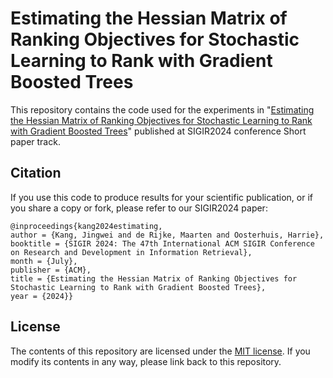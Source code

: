 # Estimating the Hessian Matrix of Ranking Objectives for Stochastic Learning to Rank with Gradient Boosted Trees
This repository contains the code used for the experiments in "[Estimating the Hessian Matrix of Ranking Objectives for Stochastic Learning to Rank with Gradient Boosted Trees](https://dl.acm.org/doi/10.1145/3626772.3657918)" published at SIGIR2024 conference Short paper track.

Citation
--------

If you use this code to produce results for your scientific publication, or if you share a copy or fork, please refer to our SIGIR2024 paper:

```
@inproceedings{kang2024estimating,
author = {Kang, Jingwei and de Rijke, Maarten and Oosterhuis, Harrie},
booktitle = {SIGIR 2024: The 47th International ACM SIGIR Conference on Research and Development in Information Retrieval},
month = {July},
publisher = {ACM},
title = {Estimating the Hessian Matrix of Ranking Objectives for Stochastic Learning to Rank with Gradient Boosted Trees},
year = {2024}}
```

License
-------

The contents of this repository are licensed under the [MIT license](LICENSE). If you modify its contents in any way, please link back to this repository.
